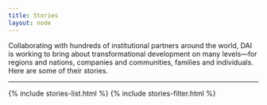 ```yaml
---
title: Stories
layout: node
---
```


Collaborating with hundreds of institutional partners around the world, DAI is working to bring about transformational development on many levels—for regions and nations, companies and communities, families and individuals. Here are some of their stories.
<hr>
{% include stories-list.html %}
{% include stories-filter.html %}
